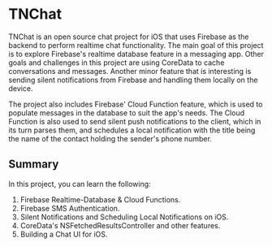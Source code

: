 # TNChat

TNChat is an open source chat project for iOS that uses Firebase as the backend to perform realtime chat functionality.
The main goal of this project is to explore Firebase's realtime database feature in a messaging app.
Other goals and challenges in this project are using CoreData to cache conversations and messages.
Another minor feature that is interesting is sending silent notifications from Firebase and handling them locally on the device.

The project also includes Firebase' Cloud Function feature, which is used to populate messages in the database to suit the app's needs.
The Cloud Function is also used to send silent push notifications to the client, which in its turn parses them, and schedules a local notification with the title being the name of the contact holding the sender's phone number.

## Summary
In this project, you can learn the following:
1. Firebase Realtime-Database & Cloud Functions.
2. Firebase SMS Authentication.
3. Silent Notifications and Scheduling Local Notifications on iOS.
4. CoreData's NSFetchedResultsController and other features.
5. Building a Chat UI for iOS.
